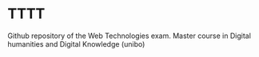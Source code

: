 # TTTT
Github repository of the Web Technologies exam. Master course in Digital humanities and Digital Knowledge (unibo)
